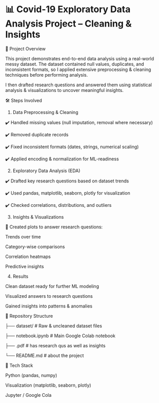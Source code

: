 <h1> 📊 Covid-19 Exploratory Data Analysis Project – Cleaning & Insights </h1>
🚀 Project Overview

This project demonstrates end-to-end data analysis using a real-world messy dataset.
The dataset contained null values, duplicates, and inconsistent formats, so I applied extensive preprocessing & cleaning techniques before performing analysis.

I then drafted research questions and answered them using statistical analysis & visualizations to uncover meaningful insights.

🛠️ Steps Involved

1. Data Preprocessing & Cleaning

✔️ Handled missing values (null imputation, removal where necessary)

✔️ Removed duplicate records

✔️ Fixed inconsistent formats (dates, strings, numerical scaling)

✔️ Applied encoding & normalization for ML-readiness


2. Exploratory Data Analysis (EDA)

✔️ Drafted key research questions based on dataset trends

✔️ Used pandas, matplotlib, seaborn, plotly for visualization

✔️ Checked correlations, distributions, and outliers


3. Insights & Visualizations

📌 Created plots to answer research questions:

Trends over time

Category-wise comparisons

Correlation heatmaps

Predictive insights


4. Results

Clean dataset ready for further ML modeling

Visualized answers to research questions

Gained insights into patterns & anomalies


📂 Repository Structure

├── dataset/            # Raw & uncleaned dataset files

├── notebook.ipynb      # Main Google Colab notebook

├── .pdf            # has research qus as well as insights 

└── README.md       # about the project


🧰 Tech Stack

Python (pandas, numpy)

Visualization (matplotlib, seaborn, plotly)

Jupyter / Google Cola

